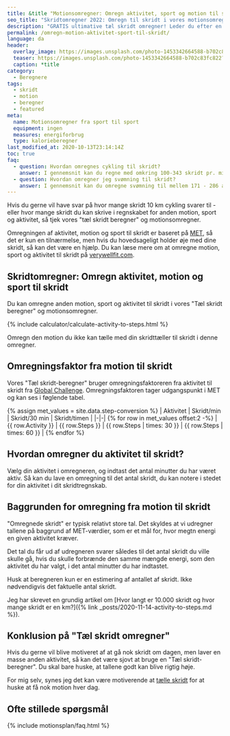 ```yaml
---
title: &title "Motionsomregner: Omregn aktivitet, sport og motion til skridt 🚴‍♀️ ⇒ 🚶‍♀️"
seo_title: "Skridtomregner 2022: Omregn til skridt i vores motionsomregner"
description: "GRATIS ultimative tæl skridt omregner! Leder du efter en motionsomregner? Her kan du lave en omregning fra din aktivitet, motion og sport til antal skridt!"
permalink: /omregn-motion-aktivitet-sport-til-skridt/
language: da
header:
  overlay_image: https://images.unsplash.com/photo-1453342664588-b702c83fc822?ixlib=rb-1.2.1&auto=format&fit=crop&h=630&w=1200&q=10
  teaser: https://images.unsplash.com/photo-1453342664588-b702c83fc822?ixlib=rb-1.2.1&auto=format&fit=crop&h=300&w=400&q=10
  caption: *title
category:
  - Beregnere
tags:
  - skridt
  - motion
  - beregner
  - featured
meta:
  name: Motionsomregner fra sport til sport
  equipment: ingen
  measures: energiforbrug
  type: kalorieberegner
last_modified_at: 2020-10-13T23:14:14Z
toc: true
faq:
  - question: Hvordan omregnes cykling til skridt?
    answer: I gennemsnit kan du regne med omkring 100-343 skridt pr. minut du cykler alt efter, hvor hurtigt du cykler. Se mere i omregningstabellen.
  - question: Hvordan omregner jeg svømning til skridt?
    answer: I gennemsnit kan du omregne svømning til mellem 171 - 286 alt efter, hvor hurtigt du svømmer. Se tabellen med omregningsfaktor mellem sport og aktivitet.
---
```


Hvis du gerne vil have svar på hvor mange skridt 10 km cykling svarer til - eller hvor mange skridt du kan skrive i regnskabet for anden motion, sport og aktivitet, så tjek vores "tæl skridt beregner" og motionsomregner.

Omregningen af aktivitet, motion og sport til skridt er baseret på [MET](/met/), så det er kun en tilnærmelse, men hvis du hovedsageligt holder øje med dine skridt, så kan det være en hjælp. Du kan læse mere om at omregne motion, sport og aktivitet til skridt på [verywellfit.com](https://www.verywellfit.com/pedometer-step-equivalents-for-exercises-and-activities-3435742).

## Skridtomregner: Omregn aktivitet, motion og sport til skridt

Du kan omregne anden motion, sport og aktivitet til skridt i vores "Tæl skridt beregner" og motionsomregner.

{% include calculator/calculate-activity-to-steps.html %}

Omregn den motion du ikke kan tælle med din skridttæller til skridt i denne omregner.

## Omregningsfaktor fra motion til skridt

Vores "Tæl skridt-beregner" bruger omregningsfaktoreren fra aktivitet til skridt fra [Global Challenge](https://globalchallenge.zendesk.com/hc/en-gb/articles/360000440186-What-activities-can-be-converted-). Omregningsfaktoren tager udgangspunkt i MET og kan ses i føglende tabel.

{% assign met_values = site.data.step-conversion %}
| Aktivitet | Skridt/min | Skridt/30 min | Skridt/timen |
|-|-|
{% for row in met_values offset:2 -%}
| {{ row.Activity }} | {{ row.Steps }} | {{ row.Steps | times: 30 }} | {{ row.Steps | times: 60 }} |
{% endfor %}

## Hvordan omregner du aktivitet til skridt?

Vælg din aktivitet i omregneren, og indtast det antal minutter du har været aktiv. Så kan du lave en omregning til det antal skridt, du kan notere i stedet for din aktivitet i dit skridtregnskab.

## Baggrunden for omregning fra motion til skridt

"Omregnede skridt" er typisk relativt store tal. Det skyldes at vi udregner tallene på baggrund af MET-værdier, som er et mål for, hvor megtn energi en given aktivitet kræver.

Det tal du får ud af udregneren svarer således til det antal skridt du ville skulle gå, hvis du skulle forbrænde den samme mængde energi, som den aktivitet du har valgt, i det antal minutter du har indtastet.

Husk at beregneren kun er en estimering af antallet af skridt. Ikke nødvendigvis det faktuelle antal skridt.

Jeg har skrevet en grundig artikel om [Hvor langt er 10.000 skridt og hvor mange skridt er en km?]({% link _posts/2020-11-14-activity-to-steps.md %}).

## Konklusion på "Tæl skridt omregner"

Hvis du gerne vil blive motiveret af at gå nok skridt om dagen, men laver en masse anden aktivitet, så kan det være sjovt at bruge en "Tæl skridt-beregner". Du skal bare huske, at tallene godt kan blive rigtig høje.

For mig selv, synes jeg det kan være motiverende at [tælle skridt](/artikel/tael-skridt/) for at huske at få nok motion hver dag.

## Ofte stillede spørgsmål

{% include motionsplan/faq.html %}
